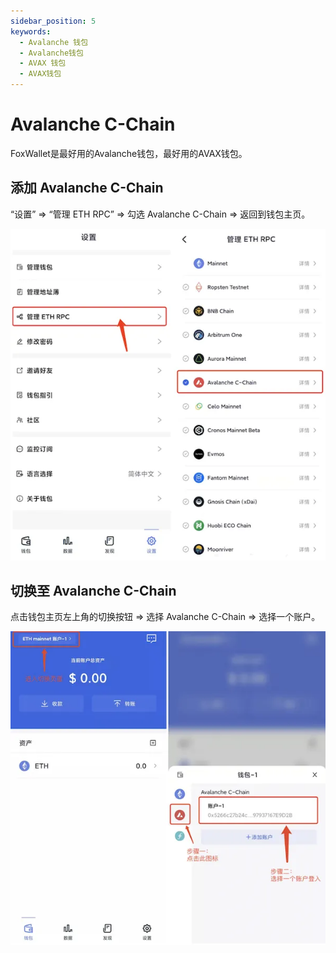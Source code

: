 ```yaml
---
sidebar_position: 5
keywords:
  - Avalanche 钱包
  - Avalanche钱包
  - AVAX 钱包
  - AVAX钱包
---
```


# Avalanche C-Chain

FoxWallet是最好用的Avalanche钱包，最好用的AVAX钱包。

## 添加 Avalanche C-Chain

“设置” => “管理 ETH RPC” => 勾选 Avalanche C-Chain => 返回到钱包主页。

![](../img/add-avalanche.webp)

## 切换至 Avalanche C-Chain

点击钱包主页左上角的切换按钮 => 选择 Avalanche C-Chain => 选择一个账户。

![](../img/switch-avalanche.webp)